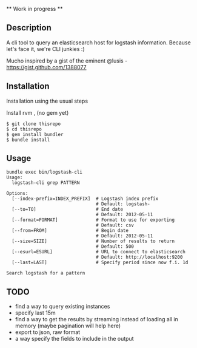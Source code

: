 ** Work in progress **

## Description

A cli tool to query an elasticsearch host for logstash information.
Because let's face it, we're CLI junkies :)

Mucho inspired by a gist of the eminent @lusis - <https://gist.github.com/1388077>

## Installation
Installation using the usual steps

Install rvm , (no gem yet)

    $ git clone thisrepo
    $ cd thisrepo
    $ gem install bundler
    $ bundle install

## Usage

    bundle exec bin/logstash-cli
    Usage:
      logstash-cli grep PATTERN

    Options:
      [--index-prefix=INDEX_PREFIX]  # Logstash index prefix
                                     # Default: logstash-
      [--to=TO]                      # End date
                                     # Default: 2012-05-11
      [--format=FORMAT]              # Format to use for exporting
                                     # Default: csv
      [--from=FROM]                  # Begin date
                                     # Default: 2012-05-11
      [--size=SIZE]                  # Number of results to return
                                     # Default: 500
      [--esurl=ESURL]                # URL to connect to elasticsearch
                                     # Default: http://localhost:9200
      [--last=LAST]                  # Specify period since now f.i. 1d

    Search logstash for a pattern

## TODO

- find a way to query existing instances
- specify last 15m 
- find a way to get the results by streaming instead of loading all in memory (maybe pagination will help here)
- export to json, raw format
- a way specify the fields to include in the output
